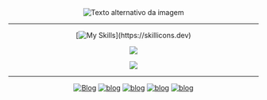 
<div align="center">
  <img src= "https://scontent.xx.fbcdn.net/v/t1.15752-9/436088112_7493399257369956_5433596474558631000_n.png?_nc_cat=107&ccb=1-7&_nc_sid=5f2048&_nc_ohc=QMZ53PElguAAb6dn3oC&_nc_ad=z-m&_nc_cid=0&_nc_ht=scontent.xx&oh=03_Q7cD1QFjcn23Ef6JpqC2rm7O8b4RxaPIvj_GnF-z9HQ6Rhl_cQ&oe=6646CE3B" alt="Texto alternativo da imagem">

  ---------------------------------------------------------------------------------------------------------------------------------------------------------------------------------------------------------------------------------------------------

[![My Skills](https://skillicons.dev/icons?i=js,html,css,java,python,mysql,)](https://skillicons.dev)


![](https://github-readme-stats.vercel.app/api/top-langs/?username=Odev-victor&theme=dark&hide_border=false&include_all_commits=false&count_private=false&layout=compact)

![](https://github-readme-stats.vercel.app/api?username=Odev-victor&theme=dark&hide_border=false&include_all_commits=false&count_private=true)<br/>


--------------------------------------------------------------------------------------------------------------------------------------------------------------------------------------------------------------------------------------------------



[![Blog](https://img.shields.io/badge/WhatsApp-25D366?style=for-the-badge&logo=whatsapp&logoColor=white)](https://wa.me/5531998343108)
[![blog](https://img.shields.io/badge/Instagram-E4405F?style=for-the-badge&logo=instagram&logoColor=white)](https://www.instagram.com/oo_vitin/)
[![blog](https://img.shields.io/badge/LinkedIn-0077B5?style=for-the-badge&logo=linkedin&logoColor=white)](https://www.linkedin.com/in/victor-raphael-74a96027b)
[![blog](https://img.shields.io/badge/Telegram-2CA5E0?style=for-the-badge&logo=telegram&logoColor=white)](https://te.me/5531998343108)
[![blog](https://img.shields.io/badge/Gmail-D14836?style=for-the-badge&logo=gmail&logoColor=white)](mailto:srvictorraphael@gmail.com)


</div>

